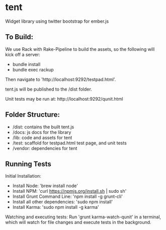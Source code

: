 # tent

Widget library using twitter bootstrap for ember.js

## To Build:

We use Rack with Rake-Pipeline to build the assets, so the following will kick off a server:

* bundle install
* bundle exec rackup

Then navigate to 'http://localhost:9292/testpad.html'. 

tent.js will be published to the /dist folder. 

Unit tests may be run at: http://localhost:9292/qunit.html


## Folder Structure:

* /dist: contains the built tent.js 
* /docs: js docs for the library
* /lib: code and assets for tent
* /test: scaffold for testpad.html test page, and unit tests
* /vendor: dependencies for tent

## Running Tests

Initial Installation:
* Install Node: 'brew install node'
* Install NPM: 'curl https://npmjs.org/install.sh | sudo sh'
* Install Grunt Command Line: 'npm install -g grunt-cli'
* Install all other dependencies: 'sudo npm install'
* Install Karma: 'sudo npm install -g karma'

Watching and executing tests:
Run 'grunt karma-watch-qunit' in a terminal, which will watch for file changes and execute tests in the background.